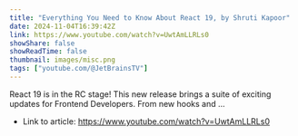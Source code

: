 ```yaml
---
title: "Everything You Need to Know About React 19, by Shruti Kapoor"
date: 2024-11-04T16:39:42Z
link: https://www.youtube.com/watch?v=UwtAmLLRLs0
showShare: false
showReadTime: false
thumbnail: images/misc.png
tags: ["youtube.com/@JetBrainsTV"]
---
```

React 19 is in the RC stage! This new release brings a suite of exciting updates for Frontend Developers. From new hooks and ...

- Link to article: https://www.youtube.com/watch?v=UwtAmLLRLs0